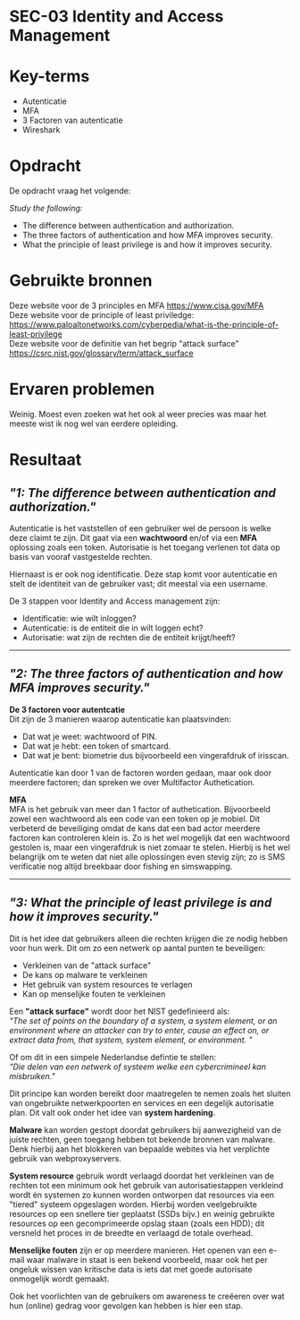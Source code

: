 # SEC-03 Identity and Access Management

# Key-terms
- Autenticatie
- MFA
- 3 Factoren van autenticatie
- Wireshark

# Opdracht

De opdracht vraag het volgende: 

*Study the following:* 
- The difference between authentication and authorization.
- The three factors of authentication and how MFA improves security.
- What the principle of least privilege is and how it improves security.


# Gebruikte bronnen
Deze website voor de 3 principles en MFA https://www.cisa.gov/MFA  
Deze website voor de principle of least priviledge: https://www.paloaltonetworks.com/cyberpedia/what-is-the-principle-of-least-privilege   
Deze website voor de definitie van het begrip "attack surface" https://csrc.nist.gov/glossary/term/attack_surface


# Ervaren problemen
Weinig. Moest even zoeken wat het ook al weer precies was maar het meeste wist ik nog wel van eerdere opleiding.

# Resultaat

## *"1: The difference between authentication and authorization."* 

Autenticatie is het vaststellen of een gebruiker wel de persoon is welke deze claimt te zijn. Dit gaat via een **wachtwoord** en/of via een **MFA** oplossing zoals een token.
Autorisatie is het toegang verlenen tot data op basis van vooraf vastgestelde rechten.

Hiernaast is er ook nog identificatie. Deze stap komt voor autenticatie en stelt de identiteit van de gebruiker vast; dit meestal via een username.

De 3 stappen voor Identity and Access management zijn:
- Identificatie: wie wilt inloggen?
- Autenticatie: is de entiteit die in wilt loggen echt?
- Autorisatie: wat zijn de rechten die de entiteit krijgt/heeft?

___
## *"2:  The three factors of authentication and how MFA improves security."*  
**De 3 factoren voor autentcatie**  
Dit zijn de 3 manieren waarop autenticatie kan plaatsvinden:
- Dat wat je weet: wachtwoord of PIN.  
- Dat wat je hebt: een token of smartcard.   
- Dat wat je bent: biometrie dus bijvoorbeeld een vingerafdruk of irisscan. 

Autenticatie kan door 1 van de factoren worden gedaan, maar ook door meerdere factoren; dan spreken we over Multifactor Authetication. 

**MFA**  
MFA is het gebruik van meer dan 1 factor of authetication. Bijvoorbeeld zowel een wachtwoord als een code van een token op je mobiel. 
Dit verbeterd de beveiliging omdat de kans dat een bad actor meerdere factoren kan controleren klein is. Zo is het wel mogelijk dat een wachtwoord gestolen is, maar een vingerafdruk is niet zomaar te stelen.
Hierbij is het wel belangrijk om te weten dat niet alle oplossingen even stevig zijn; zo is SMS verificatie nog altijd breekbaar door fishing en simswapping. 

___
## *"3: What the principle of least privilege is and how it improves security."*

Dit is het idee dat gebruikers alleen die rechten krijgen die ze nodig hebben voor hun werk. Dit om zo een netwerk op aantal punten te beveiligen:
- Verkleinen van de "attack surface"
- De kans op malware te verkleinen
- Het gebruik van system resources te verlagen
- Kan op menselijke fouten te verkleinen 


Een **"attack surface"** wordt door het NIST gedefinieerd als:  
*"The set of points on the boundary of a system, a system element, or an environment where an attacker can try to enter, cause an effect on, or extract data from, that system, system element, or environment. "* 

Of om dit in een simpele Nederlandse defintie te stellen:  
*"Die delen van een netwerk of systeem welke een cybercrimineel kan misbruiken."* 

Dit principe kan worden bereikt door maatregelen te nemen zoals het sluiten van ongebruikte netwerkpoorten en services en een degelijk autorisatie plan. Dit valt ook onder het idee van **system hardening**. 

**Malware** kan worden gestopt doordat gebruikers bij aanwezigheid van de juiste rechten, geen toegang hebben tot bekende bronnen van malware. Denk hierbij aan het blokkeren van bepaalde webites via het verplichte gebruik van webproxyservers.

**System resource** gebruik wordt verlaagd doordat het verkleinen van de rechten tot een minimum ook het gebruik van autorisatiestappen verkleind wordt én systemen zo kunnen worden ontworpen dat resources via een "tiered" systeem opgeslagen worden. Hierbij worden veelgebruikte resources op een snellere tier geplaatst (SSDs bijv.) en weinig gebruikte resources op een gecomprimeerde opslag staan (zoals een HDD); dit versneld het proces in de breedte en verlaagd de totale overhead.

**Menselijke fouten** zijn er op meerdere manieren. Het openen van een e-mail waar malware in staat is een bekend voorbeeld, maar ook het per ongeluk wissen van kritische data is iets dat met goede autorisate onmogelijk wordt gemaakt.

Ook het voorlichten van de gebruikers om awareness te creëeren over wat hun (online) gedrag voor gevolgen kan hebben is hier een stap. 